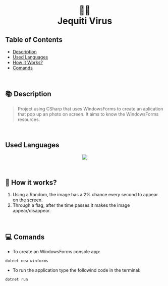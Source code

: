 <h1 align="center">
    👩‍💻<br>Jequiti Virus
</h1>

## Table of Contents
  * [Description](#description)
  * [Used Languages](#used-languages)
  * [How it Works?](#works)
  * [Comands](#comands)

<br>

<a name="description"></a>
## 📚 Description
>  Project using CSharp that uses WindowsForms to create an aplication that pop up an photo on screen. It aims to know the WindowsForms resources.

<br>

<a name="used-languages"></a>
## Used Languages
<p align="center">
    <img src="https://img.shields.io/badge/CSharp-43853D?style=for-the-badge&logo=csharp&logoColor=white" />
</p>

<br>


<a name="works"></a>
## 📜 How it works?
1. Using a Random, the image has a 2% chance every second to appear on the screen.
2. Through a flag, after the time passes it makes the image appear/disappear.



<br>

<a name="comands"></a>
## 💻 Comands

* To create an WindowsForms console app: 
```
dotnet new winforms
```

* To run the application type the followind code in the terminal: 
```
dotnet run
```



